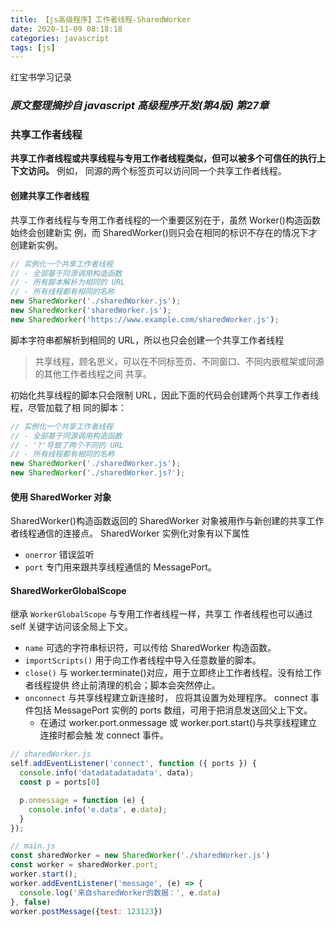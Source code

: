 ```yaml
---
title: 【js高级程序】工作者线程-SharedWorker
date: 2020-11-09 08:18:18
categories: javascript
tags: [js]
---
```


红宝书学习记录

### *原文整理摘抄自 javascript 高级程序开发(第4版) 第27章*

### 共享工作者线程
**共享工作者线程或共享线程与专用工作者线程类似，但可以被多个可信任的执行上下文访问。** 例如， 同源的两个标签页可以访问同一个共享工作者线程。

#### 创建共享工作者线程
共享工作者线程与专用工作者线程的一个重要区别在于，虽然 Worker()构造函数始终会创建新实 例，而 SharedWorker()则只会在相同的标识不存在的情况下才创建新实例。

```js
// 实例化一个共享工作者线程
// - 全部基于同源调用构造函数
// - 所有脚本解析为相同的 URL
// - 所有线程都有相同的名称
new SharedWorker('./sharedWorker.js');
new SharedWorker('sharedWorker.js');
new SharedWorker('https://www.example.com/sharedWorker.js');
```
脚本字符串都解析到相同的 URL，所以也只会创建一个共享工作者线程

> 共享线程，顾名思义，可以在不同标签页、不同窗口、不同内嵌框架或同源的其他工作者线程之间 共享。

初始化共享线程的脚本只会限制 URL，因此下面的代码会创建两个共享工作者线程，尽管加载了相 同的脚本：
```js
// 实例化一个共享工作者线程
// - 全部基于同源调用构造函数
// - '?'导致了两个不同的 URL
// - 所有线程都有相同的名称
new SharedWorker('./sharedWorker.js');
new SharedWorker('./sharedWorker.js?');
```

#### 使用 SharedWorker 对象
SharedWorker()构造函数返回的 SharedWorker 对象被用作与新创建的共享工作者线程通信的连接点。
SharedWorker 实例化对象有以下属性
- `onerror`  错误监听
- `port` 专门用来跟共享线程通信的 MessagePort。

#### SharedWorkerGlobalScope
继承 `WorkerGlobalScope` 与专用工作者线程一样，共享工 作者线程也可以通过 self 关键字访问该全局上下文。
- `name` 可选的字符串标识符，可以传给 SharedWorker 构造函数。
- `importScripts()` 用于向工作者线程中导入任意数量的脚本。
- `close()` 与 worker.terminate()对应，用于立即终止工作者线程。没有给工作者线程提供 终止前清理的机会；脚本会突然停止。
- `onconnect` 与共享线程建立新连接时， 应将其设置为处理程序。 connect 事件包括 MessagePort 实例的 ports 数组，可用于把消息发送回父上下文。
  - 在通过 worker.port.onmessage 或 worker.port.start()与共享线程建立连接时都会触 发 connect 事件。

```js
// sharedWorker.js
self.addEventListener('connect', function ({ ports }) {
  console.info('datadatadatadata', data);
  const p = ports[0]

  p.onmessage = function (e) {
    console.info('e.data', e.data);
  }
});

// main.js
const sharedWorker = new SharedWorker('./sharedWorker.js')
const worker = sharedWorker.port;
worker.start();
worker.addEventListener('message', (e) => {
  console.log('来自sharedWorker的数据：', e.data)
}, false)
worker.postMessage({test: 123123})
```


